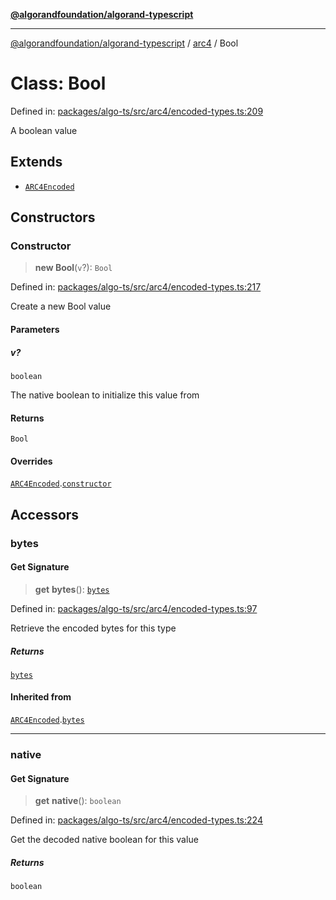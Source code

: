 [**@algorandfoundation/algorand-typescript**](../../README.md)

***

[@algorandfoundation/algorand-typescript](../../README.md) / [arc4](../README.md) / Bool

# Class: Bool

Defined in: [packages/algo-ts/src/arc4/encoded-types.ts:209](https://github.com/algorandfoundation/puya-ts/blob/main/packages/algo-ts/src/arc4/encoded-types.ts#L209)

A boolean value

## Extends

- [`ARC4Encoded`](ARC4Encoded.md)

## Constructors

### Constructor

> **new Bool**(`v`?): `Bool`

Defined in: [packages/algo-ts/src/arc4/encoded-types.ts:217](https://github.com/algorandfoundation/puya-ts/blob/main/packages/algo-ts/src/arc4/encoded-types.ts#L217)

Create a new Bool value

#### Parameters

##### v?

`boolean`

The native boolean to initialize this value from

#### Returns

`Bool`

#### Overrides

[`ARC4Encoded`](ARC4Encoded.md).[`constructor`](ARC4Encoded.md#constructor)

## Accessors

### bytes

#### Get Signature

> **get** **bytes**(): [`bytes`](../../index/type-aliases/bytes.md)

Defined in: [packages/algo-ts/src/arc4/encoded-types.ts:97](https://github.com/algorandfoundation/puya-ts/blob/main/packages/algo-ts/src/arc4/encoded-types.ts#L97)

Retrieve the encoded bytes for this type

##### Returns

[`bytes`](../../index/type-aliases/bytes.md)

#### Inherited from

[`ARC4Encoded`](ARC4Encoded.md).[`bytes`](ARC4Encoded.md#bytes)

***

### native

#### Get Signature

> **get** **native**(): `boolean`

Defined in: [packages/algo-ts/src/arc4/encoded-types.ts:224](https://github.com/algorandfoundation/puya-ts/blob/main/packages/algo-ts/src/arc4/encoded-types.ts#L224)

Get the decoded native boolean for this value

##### Returns

`boolean`

